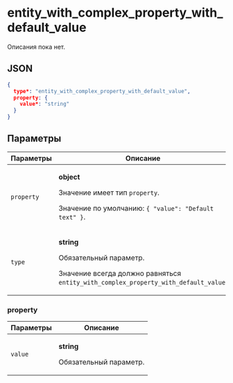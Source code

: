 # entity_with_complex_property_with_default_value
Описания пока нет.

## JSON
```json
{
  type*: "entity_with_complex_property_with_default_value",
  property: {
    value*: "string"
  }
}
```

## Параметры
| Параметры | Описание |
| --- | --- |
| `property` | <p>**object**</p><p>Значение имеет тип `property`.</p><p>Значение по умолчанию: `{ "value": "Default text" }`.</p> |
| `type` | <p>**string**</p><p>Обязательный параметр.</p><p>Значение всегда должно равняться `entity_with_complex_property_with_default_value`.</p> |

### property
| Параметры | Описание |
| --- | --- |
| `value` | <p>**string**</p><p>Обязательный параметр.</p> |
